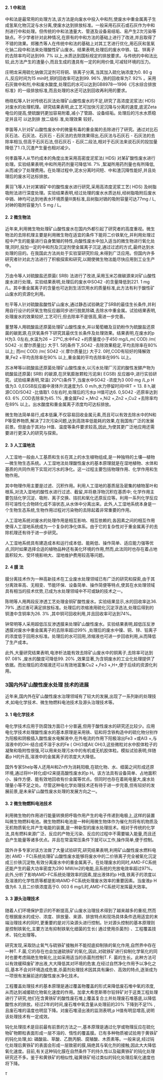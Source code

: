 #### 2. 1 中和法

中和法是最常用的处理方法,该方法是向废水中投入中和剂,使废水中重金属离子生成氢氧化物沉淀与水分离,使废水达到排放标准。一般采用石灰石或石灰作为中和剂进行中和处理。但传统的中和法渣量大、管道及设备易结垢、易产生2次污染等缺点。不少学者针对此种情况,在原有的中和方法的基础上进行了改进,并且取得了不错的效果。郑雅杰等人在传统中和法的基础上对其工艺进行优化,用石灰和氢氧化钠二段中和法来处理酸性矿山废水。结果表明,处理后的废水中铁、锰、锌离子的去除率均可达到99. 7% 以上,水质达到国标规定的排放要求。与传统的中和法比较,此方法产生的渣量小,而且生成的渣具有一定的利用价值,可减轻环境的压力。

庄明龙采用硫化钠做沉淀剂可将铜、铁离子分离,当其加入硫化钠浓度为0. 80 g /L,反应时间为15 min时,铜的回收率可达到99. 96% ,铁的回收率为7. 92% 。采用石灰做中和剂,中和废水酸度,处理后的水可以达到GB8978—1996《污水综合排放标准》的一级排放标准,而且处理的水还可达到回收再利用的要求。

杨晓松等人针对传统石灰法处理矿山酸性废水的不足,研究了高浓度泥浆法( HDS) 对废水的处理机理。研究结果表明,此工艺可加快污泥沉降与分离的速度,底泥Zeta电位的提高,使硫酸钙更加容易附着,减小了管路、设备结垢。处理后的污水水质稳定并且可 以达到排 放二级标 准,处理效果 较好。

李笛等人针对矿山酸性废水中的微量有毒的重金属的去除进行了研究。通过对比石灰石法、石灰法、石灰石 - 石灰法的去除效果得出,石灰法与石灰石 - 石灰法的去除率相当,但高于石灰石法,但石灰石 - 石灰二段法,相对于石灰法来说石灰的投加量降低了1 /3,沉渣产生量也相对减少。

何孝磊等人从节约成本的角度出发采用高密度泥浆法( HDS) 对某矿酸性废水进行处理。实验结果表明,中和所用药剂量可降低16. 7% ,絮凝所用药剂量也有所降低,从而减少了处理费用。在处理过程中,泥水分离时间短、中和渣沉降性能好,并且处理后的废水可达标排放。

黄羽飞等人针对某锡矿中的酸性废水进行研究,采用高浓度泥浆工艺( HDS) 及树脂吸附法进行深度处理。实验结果表明,经过处理的废水水质达标,经树脂吸附后废水中镉、砷均可达到地表水环境质量Ⅲ类标准,且树脂对镉的吸附容量可达77mg / L,对砷的吸附容量为1. 5 mg / L。

#### 2. 2 微生物法

近年来,利用微生物处理矿山酸性废水在国内外都引起了研究者的高度重视。微生物法的去除机理主要是利用微生物在适宜的条件下能将二价铁氧化,并利用处理过程中产生的能量进行自身繁殖的特性,向酸性废水中加入适当的微生物进行氧化处理,同时,投加一定的中和剂及沉淀剂使金属离子沉淀,通过过滤的方式,最终达到水处理的目的。在我国此方法尚处于实验室研究阶段,未得到广泛应用。但国内许多研究者针对此方法进行了积极探索和研究,以期使微生物法能尽快应用到工业生产中。

万由令等人对硫酸盐还原菌( SRB) 法进行了改进,采用玉米芯做碳源来对矿山酸性废水进行处理。实验结果表明,处理后的废水中SO42 -的含量降低到221. 1 mg /L。其中重金属离子的含量也可达到生活饮用水的质量标准,此方法有利于酸性矿山废水的资源化利用。

杜平等人针对硫酸盐酸性矿山废水,通过静态试验确定了SRB的最佳生长条件,并利用自行设计的厌氧生物反应器同步进行脱氮除磷,去除水中重金属。试验结果表明,处理废水的效果较好,工艺可行,但去除率不是很高,需进一步完善。

董慧等人用硫酸盐还原菌处理矿山酸性废水,并以葡萄糖及豆奶粉作为硫酸盐还原菌的碳氮源,在厌氧条件下研究其最优生长条件及处理效果。结果表明,在废水的p H为3. 0左右,水温为26 ~ 27℃,水中Fe2 +的质量度小于450 mg/L,m( COD) /m( SO42 -)( 摩尔质量比) 大于1. 5的条件下,SO42 -去除效果稳定,平均去除率在80% 以上; 而m( COD) /m( SO42 -)( 摩尔质量比) 大于2. 0时,COD有较好的降解效果,Fe2 +平均去除率在90% 以上,重金属的平均去除率在99% 以上。

苏冰琴等以硫酸盐还原菌处理矿山酸性废水,以污水处理厂污泥的酸性发酵产物为硫酸盐还原菌( SRB) 的碳源,在厌氧膨胀颗粒污泥床( EGSB) 反应器中,进行实验研究。试验结果表明,常温( 20℃)条件下,当废水中SO42 -浓度为3 000 mg /L,p H值为3. 0,EGSB反应器中液体升流速度为5. 0 m/h,水力停留时间HRT = 13. 8 h,碳源COD/SO42 -比值取1. 0左右时,处理后的污水p H值可达6. 0,SO42 -还原率达到63. 6% ,COD去除率为45. 1% ,重金属Fe2 +,Mn2 +,Ni2 +,Zn2 +,Cu2 +去除率均在89% 以上。出水酸度和重金属离子浓度均可达标排放。

微生物法简单易行,成本低廉,不仅容易回收金属元素,而且可以有效去除水中的N和P等营养物质,解决了2次污染问题,达到高效率低能耗的效果,在我国有广泛的发展前景。但是由于其对p H值、温度等条件要求较高,因此,为使其更广泛地应用还需要进行更深入的研究与探索。

#### 2. 3 人工湿地法

人工湿地一般由人工基质和生长在其上的水生植物组成,是一种独特的土壤—植物—微生物生态系统。人工湿地法处理酸性废水的基本原理就是在湿地植物、水体和基质的共同作用下实现对污水的净化。这一过程主要包括物理作用、化学作用和生物作用。

其中物理作用主要是过滤、沉积作用。利用人工湿地的基质层及密集的植物茎叶和根系,对流入湿地的酸性水进行过滤、截留,并将悬浮物沉积在基质中; 化学作用主要包括化学沉淀、吸附、离子交换、拮抗和氧化还原反应等。利用一系列化学反应将可溶性化合物转化成不溶状态,从水体中分离出来。此外,人工湿地系统本身是一个生物生态系统,生物作用过程对污染物的去除起着非常重要的作用。

人工湿地系统对废水的处理作用是相互影响、相互依赖的,各因素之间的相互作用使得人工湿地系统成为一个复杂的净化体系。由于它的复杂性对于重金属离子的去除机理还有待于进一步研究。

人工湿地系统具有建造成本和运行成本低、能耗低、操作简单、适应能力强等优点,同时如果选择合适的植物品种还有美化环境的作用,然而,此法同时也存在着占地面积较大、受环境影响大、湿地维护费用较高等问题。

#### 2. 4 膜 法

膜分离技术作为一种高新技术在工业废水处理领域已有广泛的研究和探索,由于其分离效率高、无相变、节能环保、设备简单、操作简便等特点,使其在水处理领域具有相当的技术优势,已成为水处理领域中不可或缺的技术之一。

陈明等人用两段反渗透工艺处理金铜矿酸性废水。实验结果显示,水的回收率达36. 79% ,透过液可满足排放标准。处理后的浓缩液用硫化沉淀浮选法,处理后得到的铜渣中含铜率为26. 3% ,其中铜可回收利用,并且回收率可达到74%。

钟常明等人采用超低压反渗透膜来处理矿山酸性废水。实验结果表明,超低压反渗透膜对废水中重金属离子的去除率超过99% ,处理后的废水中镍、铜、锌、铅离子的浓度低于回用水标准。处理后的水可回用,浓缩液也可进一步回收利用,从而降低了生产成本。

此外,大量研究结果表明,电渗析法能有效去除矿山废水中的铜离子,去除率可达到97. 08% ,废水的酸度可降低99. 20% ,效果显著,为含铜废水的工业化处理提供了依据。而处理后的浓缩液还可以有效地富集Cu2 +,Fe3 +,H+,便于后续的资源化利用。

### 3国内外矿山酸性废水处理 技术的进展

近年来,国内外在矿山酸性废水治理领域有了较大的发展,出现了一系列新的处理技术,如电化学技术、微生物燃料电池技术及源头治理技术等。

#### 3. 1 电化学技术

电化学技术应用于防腐蚀方面已十分普遍,但用于酸性废水的研究还比较少。应用电化学技术处理酸性废水的基本原理是采用铁、铝和将含铁构造中的硫化物分别作为阳极和阴极插入酸性废水电解液中,在外电流的作用下阳极溶出Fe3 +或Al3 +,与溶液中的OH-结合成不溶于水的Fe ( OH)3或Al( OH)3,这些微粒对水中胶体粒子的凝聚和吸附性很强,可以用来处理污水中的有机或无机胶体粒。模拟试验表明,伴随着p H的升高,溶液中的金属离子的浓度大大降低。

国外专家Shelp等人还用Al和Zn作为消耗阳极,在硫化物、水、细菌之间形成还原环境,通过将H+转化成H2来提高酸性废水的p H。该方法具有设备简单、占地面积小、操作方便、能有效地回收有价金属等优点。但同时也存在着耗电量大,废水处理量小等不足之处。尽管这种电化学处理技术还有待于进一步完善,但有较好的发展前景,是未来矿山酸性废水处理的发展方向之一。

#### 3. 2 微生物燃料电池技术

利用微生物的作用进行能量转换把呼吸作用产生的电子传递到电极上,这样的装置叫微生物燃料电池。微生物燃料电池是一种利用微生物体作为催化剂将有机物质及无机物质氧化并产生电能的装置,是一种新型的废水处理技术。相对于传统的化学法,具有燃料来源广泛、反应的产物无污染、反应的过程中不需要输入能量,而且还会产生能量等诸多优点。并且在常温常压条件下就可以工作,操作简单,便于控制。

国外许多专家对该方法做了大量试验研究,研究结果表明,利用矿山酸性废水燃料电池( AMD - FC)系统处理矿山酸性废水能够将废水中的二价铁离子完全被氧化沉淀成三价铁沉淀物,有效分离废水中的重金属离子。在处理废水的同时,AMD-FC系统还能产生的最大功率密度为290 MW/m2的电能,且系统的充放电效率超过97%。此外,分析了影响AMD-FC系统处理效率的因素,提出液体的p H值,铁离子的浓度以及溶液的化学性质等都是影响AMD-FC系统处理废水效率的重要因素。当废液p H值为6. 3,且二价铁浓度高于0. 003 6 mg/L时,AMD-FC系统可发挥最大效率。

#### 3. 3 源头治理技术

随着人们环境保护意识的不断提高,矿山废水治理技术得到了越来越多的重视,然而在根据废水的成分、浓度、排放量、来源、排放特点和现场具体条件选用适宜的末端治理技术的同时,更重要的是对污染源头进行控制。针对源头控制的基本原理则是控制铁氧化,主要方法有抑制铁氧化细菌的生长( 通过使用杀菌剂) 、工程覆盖技术、钝化处理等。

研究发现,采取防止氧气与硫铁矿接触并不能彻底抑制铁的氧化作用,自然界中存在一种T. F.菌,它的存在也会加速硫铁矿的氧化,因此,对硫铁矿进行抑制化学氧化的同时也要考虑隔绝生物氧化,比如采用适当的杀菌剂控制T. F. 菌的生长。此种方法可以有效缓释废矿渗出液,大大降低其对环境的危害,在经过自然净化作用予以净化之后,基本不会对环境造成危害,杀菌剂处理技术因其具有廉价、高效的特点,逐渐成为一项很有发展前途的酸性废水净化技术。

工程覆盖处理技术的基本原理是通过覆盖物覆盖的形式来降低废石堆中氧的浓度,从而达到减缓硫化物氧化速度的作用。加拿大希思斯蒂尔铅锌矿对于这类工程处理进行了研究,他们在含黄铁矿的酸性废石堆上覆盖复合土并处理废石堆基底,以降低酸性水的排放。经过2年的时间,废石堆中氧含量从处理前的20% 下降到不足1% ,且废石堆的温度也明显下降。对废石堆浸出液的监测表明,p H值有明显增高,说明该处理技术有一定成效。

钝化处理技术是目前最有前景的方法之一,基本原理是通过化学或物理反应在硫化物矿物颗粒表面形成一层不溶的、惰性的覆盖膜。已有多种物质被试验用于黄铁矿的钝化处理,如: 磷酸盐、草酸、乙酰丙酮、腐殖酸、木质素等。一般来说,经过钝化处理后黄铁矿的表面会形成一层致密的膜,隔绝其与氧化剂的接触,因此大大降低氧化速度。目前,有关这种钝化膜在自然条件下的持久性以及磁黄铁矿的钝化处理研究还不多。鉴于和黄铁矿的相似性,磁黄铁矿经过类似的钝化处理后氧化速度也将下降。

$\tau$
